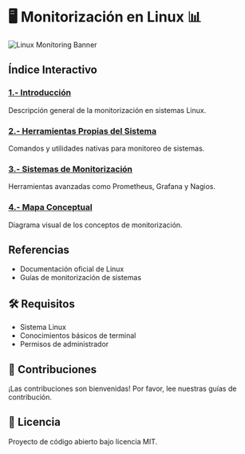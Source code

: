 # 🖥️ Monitorización en Linux 📊

![Linux Monitoring Banner](/images/linux-monitoring-banner.png)

## Índice Interactivo

### [1.- Introducción](/docs/introduccion.md)
Descripción general de la monitorización en sistemas Linux.

### [2.- Herramientas Propias del Sistema](/docs/herramientas.md)
Comandos y utilidades nativas para monitoreo de sistemas.

### [3.- Sistemas de Monitorización](/docs/sistemas.md)
Herramientas avanzadas como Prometheus, Grafana y Nagios.

### [4.- Mapa Conceptual](/docs/mapa-conceptual.md)
Diagrama visual de los conceptos de monitorización.

## Referencias
- Documentación oficial de Linux
- Guías de monitorización de sistemas

## 🛠 Requisitos
- Sistema Linux
- Conocimientos básicos de terminal
- Permisos de administrador

## 📝 Contribuciones
¡Las contribuciones son bienvenidas! Por favor, lee nuestras guías de contribución.

## 📜 Licencia
Proyecto de código abierto bajo licencia MIT.
